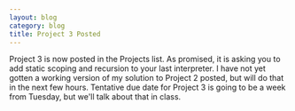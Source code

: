 ```yaml
---
layout: blog
category: blog
title: Project 3 Posted
---
```

Project 3 is now posted in the Projects list.  As promised, it is
asking you to add static scoping and recursion to your last
interpreter.  I have not yet gotten a working version of my solution
to Project 2 posted, but will do that in the next few hours.
Tentative due date for Project 3 is going to be a week from Tuesday,
but we'll talk about that in class.
